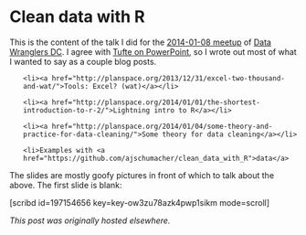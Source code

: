 # Clean data with R



This is the content of the talk I did for the&#160;<a href="http://www.meetup.com/Data-Wranglers-DC/events/154160282/">2014-01-08 meetup</a> of&#160;<a href="http://www.meetup.com/Data-Wranglers-DC/">Data Wranglers DC</a>. I agree with <a href="http://users.ha.uth.gr/tgd/pt0501/09/Tufte.pdf">Tufte on PowerPoint</a>, so I wrote out most of what I wanted to say as a couple blog posts.

<ul>

	<li><a href="http://planspace.org/2013/12/31/excel-two-thousand-and-wat/">Tools: Excel? (wat)</a></li>

	<li><a href="http://planspace.org/2014/01/01/the-shortest-introduction-to-r-2/">Lightning intro to R</a></li>

	<li><a href="http://planspace.org/2014/01/04/some-theory-and-practice-for-data-cleaning/">Some theory for data cleaning</a></li>

	<li>Examples with <a href="https://github.com/ajschumacher/clean_data_with_R">data</a>

</li>

</ul>

The slides are mostly goofy pictures in front of which to talk about the above. The first slide is blank:

[scribd id=197154656 key=key-ow3zu78azk4pwp1sikm mode=scroll]



*This post was originally hosted elsewhere.*
